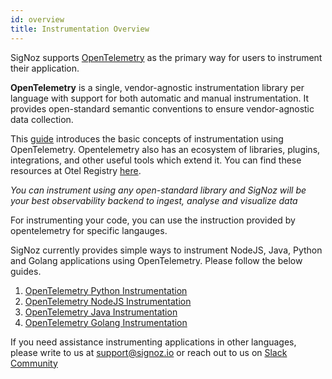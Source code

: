 ```yaml
---
id: overview
title: Instrumentation Overview
---
```


SigNoz supports [OpenTelemetry](https://opentelemetry.io/) as the primary way for users to instrument their application.

**OpenTelemetry** is a single, vendor-agnostic instrumentation library per language with support for both automatic and manual instrumentation. It provides open-standard semantic conventions to ensure vendor-agnostic data collection.

This [guide](https://opentelemetry.io/docs/concepts/instrumenting) introduces the basic concepts of instrumentation using OpenTelemetry. Opentelemetry also has an ecosystem of libraries, plugins, integrations, and other useful tools which extend it. You can find these resources at Otel Registry [here](https://opentelemetry.io/registry/).

_You can instrument using any open-standard library and SigNoz will be your best observability backend to ingest, analyse and visualize data_

For instrumenting your code, you can use the instruction provided by opentelemetry for specific langauges.

SigNoz currently provides simple ways to instrument NodeJS, Java, Python and Golang applications using OpenTelemetry. Please follow the below guides.

1. [OpenTelemetry Python Instrumentation](/docs/instrumentation/python)
2. [OpenTelemetry NodeJS Instrumentation](/docs/instrumentation/nodejs)
3. [OpenTelemetry Java Instrumentation](/docs/instrumentation/java)
4. [OpenTelemetry Golang Instrumentation](/docs/instrumentation/java)

If you need assistance instrumenting applications in other languages, please write to us at [support@signoz.io](mailto:support@signoz.io) or reach out to us on [Slack Community](https://join.slack.com/t/signoz-community/shared_invite/zt-lrjknbbp-J_mI13rlw8pGF4EWBnorJA)
